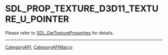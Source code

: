 # SDL_PROP_TEXTURE_D3D11_TEXTURE_U_POINTER

Please refer to [SDL_GetTextureProperties](SDL_GetTextureProperties) for details.

----
[CategoryAPI](CategoryAPI), [CategoryAPIMacro](CategoryAPIMacro)

